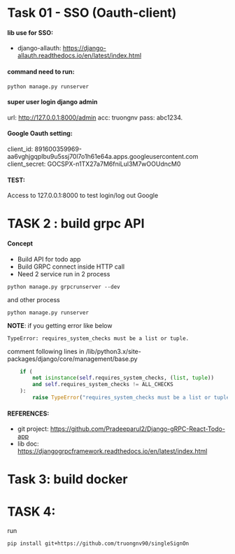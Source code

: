 # Task 01 - SSO (Oauth-client)

#### lib use for SSO:
- django-allauth: https://django-allauth.readthedocs.io/en/latest/index.html

#### command need to run:
```shell
python manage.py runserver
```

#### super user login django admin
url: http://127.0.0.1:8000/admin
acc: truongnv
pass: abc1234.

#### Google Oauth setting:
client_id: 891600359969-aa6vghjgqplbu9u5ssj70l7o1h61e64a.apps.googleusercontent.com
client_secret: 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

#### TEST:
Access to 127.0.0.1:8000 to test login/log out Google

# TASK 2 : build grpc API

#### Concept
- Build API for todo app
- Build GRPC connect inside HTTP call
- Need 2 service run in 2 process
```
python manage.py grpcrunserver --dev
```

and other process
```
python manage.py runserver
```


**NOTE**: if you getting error like below

`TypeError: requires_system_checks must be a list or tuple.`

comment following lines in /lib/python3.x/site-packages/django/core/management/base.py

```python
    if (
        not isinstance(self.requires_system_checks, (list, tuple))
        and self.requires_system_checks != ALL_CHECKS
    ):
        raise TypeError("requires_system_checks must be a list or tuple.")
```


#### REFERENCES: 
- git project: https://github.com/Pradeeparul2/Django-gRPC-React-Todo-app
- lib doc: https://djangogrpcframework.readthedocs.io/en/latest/index.html

# Task 3: build docker 

# TASK 4:
run 
```
pip install git+https://github.com/truongnv90/singleSignOn
```
